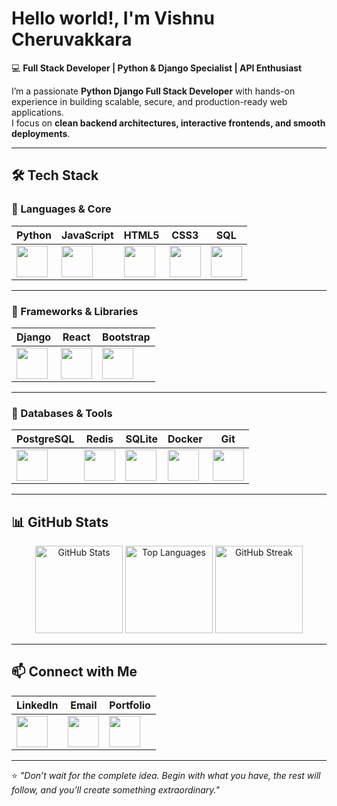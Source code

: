 # Hello world!, I'm Vishnu Cheruvakkara  

💻 **Full Stack Developer | Python & Django Specialist | API Enthusiast**  

I’m a passionate **Python Django Full Stack Developer** with hands-on experience in building scalable, secure, and production-ready web applications.  
I focus on **clean backend architectures, interactive frontends, and smooth deployments**.  

---

## 🛠 Tech Stack  

### 🔹 Languages & Core  
| Python | JavaScript | HTML5 | CSS3 | SQL |
|--------|------------|-------|------|-----|
| <img src="https://cdn.jsdelivr.net/gh/devicons/devicon/icons/python/python-original.svg" width="50"/> | <img src="https://cdn.jsdelivr.net/gh/devicons/devicon/icons/javascript/javascript-original.svg" width="50"/> | <img src="https://cdn.jsdelivr.net/gh/devicons/devicon/icons/html5/html5-original.svg" width="50"/> | <img src="https://cdn.jsdelivr.net/gh/devicons/devicon/icons/css3/css3-original.svg" width="50"/> | <img src="https://cdn.jsdelivr.net/gh/devicons/devicon/icons/mysql/mysql-original.svg" width="50"/> |

---

### 🔹 Frameworks & Libraries  
| Django | React | Bootstrap |
|--------|-------|-----------|
| <img src="https://cdn.jsdelivr.net/gh/devicons/devicon/icons/django/django-plain.svg" width="50"/> | <img src="https://cdn.jsdelivr.net/gh/devicons/devicon/icons/react/react-original.svg" width="50"/> | <img src="https://cdn.jsdelivr.net/gh/devicons/devicon/icons/bootstrap/bootstrap-original.svg" width="50"/> |

---

### 🔹 Databases & Tools  
| PostgreSQL | Redis | SQLite | Docker | Git |
|------------|-------|--------|--------|-----|
| <img src="https://cdn.jsdelivr.net/gh/devicons/devicon/icons/postgresql/postgresql-original.svg" width="50"/> | <img src="https://cdn.jsdelivr.net/gh/devicons/devicon/icons/redis/redis-original.svg" width="50"/> | <img src="https://cdn.jsdelivr.net/gh/devicons/devicon/icons/sqlite/sqlite-original.svg" width="50"/> | <img src="https://cdn.jsdelivr.net/gh/devicons/devicon/icons/docker/docker-original.svg" width="50"/> | <img src="https://cdn.jsdelivr.net/gh/devicons/devicon/icons/git/git-original.svg" width="50"/> |

---
## 📊 GitHub Stats  

<p align="center">
  <img src="https://github-readme-stats.vercel.app/api?username=VishnuCheruvakkara&show_icons=true&theme=default" 
       alt="GitHub Stats" height="140"/>
  <img src="https://github-readme-stats.vercel.app/api/top-langs/?username=VishnuCheruvakkara&layout=compact&theme=default" 
       alt="Top Languages" height="140"/>
  <img src="https://streak-stats.demolab.com/?user=VishnuCheruvakkara&theme=default&border_radius=5" 
       alt="GitHub Streak" height="140"/>
</p>


---

## 📫 Connect with Me  

| LinkedIn | Email | Portfolio |
|----------|-------|-----------|
| <a href="https://www.linkedin.com/in/vishnu-cheruvakkara-231b8b235"><img src="https://cdn.jsdelivr.net/gh/devicons/devicon/icons/linkedin/linkedin-original.svg" width="50"/></a> | <a href="mailto:vishnucheruvakkaraofficial@gmail.com"><img src="https://cdn.jsdelivr.net/gh/devicons/devicon/icons/google/google-original.svg" width="50"/></a> | <a href="https://github.com/VishnuCheruvakkara"><img src="https://cdn.jsdelivr.net/gh/devicons/devicon/icons/github/github-original.svg" width="50"/></a> |

---

⭐ *"Don’t wait for the complete idea. Begin with what you have, the rest will follow, and you’ll create something extraordinary."*  
